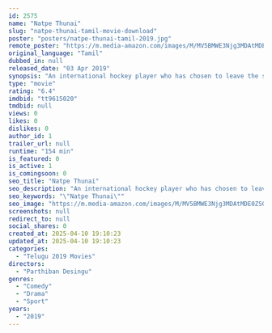 ```yaml
---
id: 2575
name: "Natpe Thunai"
slug: "natpe-thunai-tamil-movie-download"
poster: "posters/natpe-thunai-tamil-2019.jpg"
remote_poster: "https://m.media-amazon.com/images/M/MV5BMWE3Njg3MDAtMDE0ZS00MzA4LTllYjAtM2U0MGNjOWNmMGNlXkEyXkFqcGc@._V1_SX300.jpg"
original_language: "Tamil"
dubbed_in: null
released_date: "03 Apr 2019"
synopsis: "An international hockey player who has chosen to leave the sport picks it up again to save the ground of a local team."
type: "movie"
rating: "6.4"
imdbid: "tt9615020"
tmdbid: null
views: 0
likes: 0
dislikes: 0
author_id: 1
trailer_url: null
runtime: "154 min"
is_featured: 0
is_active: 1
is_comingsoon: 0
seo_title: "Natpe Thunai"
seo_description: "An international hockey player who has chosen to leave the sport picks it up again to save the ground of a local team."
seo_keywords: "\"Natpe Thunai\""
seo_image: "https://m.media-amazon.com/images/M/MV5BMWE3Njg3MDAtMDE0ZS00MzA4LTllYjAtM2U0MGNjOWNmMGNlXkEyXkFqcGc@._V1_SX300.jpg"
screenshots: null
redirect_to: null
social_shares: 0
created_at: 2025-04-10 19:10:23
updated_at: 2025-04-10 19:10:23
categories:
  - "Telugu 2019 Movies"
directors:
  - "Parthiban Desingu"
genres:
  - "Comedy"
  - "Drama"
  - "Sport"
years:
  - "2019"
---
```

